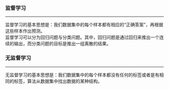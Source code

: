 ### 监督学习
****
监督学习的基本思想是：我们数据集中的每个样本都有相应的“正确答案”，再根据这些样本作出预测。   
监督学习可以分为回归问题与分类问题。其中，回归问题是通过回归来推出一个连续的输出，而分类问题的目标是推出一组离散的结果。

### 无监督学习
****
无监督学习的基本思想是：我们数据集中的每个样本都没有任何的标签或者是有相同的标签，算法从数据集中找出数据的某种结构。
